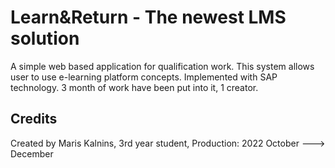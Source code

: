 # Learn&Return - The newest LMS solution

A simple web based application for qualification work.
This system allows user to use e-learning platform concepts.
Implemented with SAP technology.
3 month of work have been put into it, 1 creator.

## Credits

Created by Maris Kalnins,
3rd year student,
Production: 2022 October ---> December
